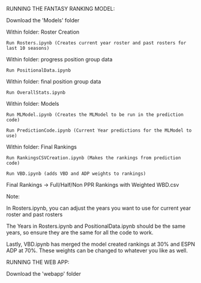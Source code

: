 RUNNING THE FANTASY RANKING MODEL:

Download the 'Models' folder
    
Within folder: Roster Creation

    Run Rosters.ipynb (Creates current year roster and past rosters for last 10 seasons)
    
Within folder: progress position group data

    Run PositionalData.ipynb
    
Within folder: final position group data

    Run OverallStats.ipynb
    
Within folder: Models

    Run MLModel.ipynb (Creates the MLModel to be run in the prediction code)
    
    Run PredictionCode.ipynb (Current Year predictions for the MLModel to use)
    
Within folder: Final Rankings

    Run RankingsCSVCreation.ipynb (Makes the rankings from prediction code)
    
    Run VBD.ipynb (adds VBD and ADP weights to rankings)
    
Final Rankings -> Full/Half/Non PPR Rankings with Weighted WBD.csv


Note:

In Rosters.ipynb, you can adjust the years you want to use for current year roster and past rosters

The Years in Rosters.ipynb and PositionalData.ipynb should be the same years, so ensure they are the same for all the code to work.

Lastly, VBD.ipynb has merged the model created rankings at 30% and ESPN ADP at 70%. These weights can be changed to whatever you like as well.

RUNNING THE WEB APP:

Download the 'webapp' folder



